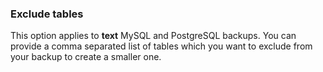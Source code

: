 


### Exclude tables

This option applies to **text** MySQL and PostgreSQL backups.  You can provide a comma separated list of tables which you want to exclude from your backup to create a smaller one.   

